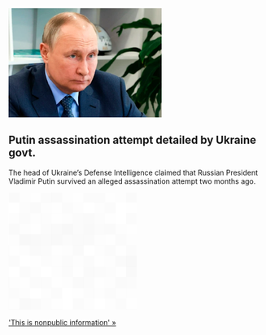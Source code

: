 
![Putin assassination attempt detailed by Ukraine govt.](./20220523175851.png)
## Putin assassination attempt detailed by Ukraine govt.

The head of Ukraine’s Defense Intelligence claimed that Russian President Vladimir Putin survived an alleged assassination attempt two months ago.

![pic](../square_bg.png)

['This is nonpublic information' »](https://www.yahoo.com/news/ukrainian-intelligence-chief-putin-survived-assassination-attempt-two-months-ago-124633685.html)
